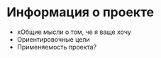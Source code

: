 # Информация о проекте
- хОбщие мысли о том, че я ваще хочу
- Ориентировочные цели
- Применяемость проекта?
